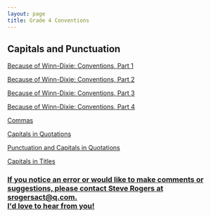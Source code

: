 ```yaml
---
layout: page
title: Grade 4 Conventions
---
```


<h2>Capitals and Punctuation</h2>

<a href="/tutorials-v4/BOWD_conventions_v1">Because of Winn-Dixie: Conventions, Part 1

<a href="/tutorials-v4/BOWD_conventions_v2">Because of Winn-Dixie: Conventions, Part 2

<a href="/tutorials-v4/BOWD_conventions_v3">Because of Winn-Dixie: Conventions, Part 3

<a href="/tutorials-v4/BOWD_conventions_v4">Because of Winn-Dixie: Conventions, Part 4

<!-- <a href="/tutorials-v4/BOWD_conventions_v5">Because of Winn-Dixie: Conventions, Part 5 -->

<!-- <a href="/tutorials-v4/pronouns/index.html">Pronouns, Antecedents, and Similar Ideas</a> -->
<a href="/tutorials-v4/commas_v1">Commas

<a href="/tutorials-v4/quotations_v1">Capitals in Quotations

<a href="/tutorials-v4/quotations_v2">Punctuation and Capitals in Quotations

<a href="/tutorials-v4/titles_v1">Capitals in Titles



<h3>If you notice an error or would like to make comments or suggestions, please contact Steve Rogers at srogersact@q.com. 
<br>I'd love to hear from you!</h3>

<!-- <a href="/tutorials-v4/spelling_sample/index.html">Spelling Sample Problem -->